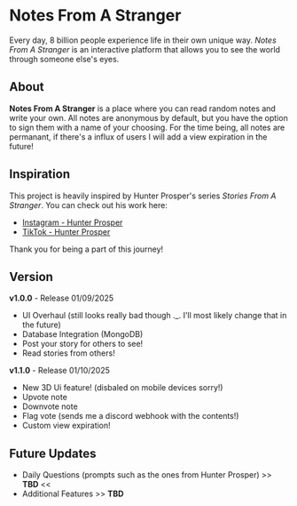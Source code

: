 # Notes From A Stranger

Every day, 8 billion people experience life in their own unique way. _Notes From A Stranger_ is an interactive platform that allows you to see the world through someone else's eyes.

## About

**Notes From A Stranger** is a place where you can read random notes and write your own. All notes are anonymous by default, but you have the option to sign them with a name of your choosing. For the time being, all notes are permanant, if there's a influx of users I will add a view expiration in the future!

## Inspiration

This project is heavily inspired by Hunter Prosper's series _Stories From A Stranger_. You can check out his work here:
- [Instagram - Hunter Prosper](https://www.instagram.com/hunter_prosper/?hl=en)
- [TikTok - Hunter Prosper](https://www.tiktok.com/@hunterprosper?lang=en)

Thank you for being a part of this journey! 

## Version

**v1.0.0** - Release 01/09/2025
- UI Overhaul (still looks really bad though ._. I'll most likely change that in the future)
- Database Integration (MongoDB)
- Post your story for others to see!
- Read stories from others!

**v1.1.0** - Release 01/10/2025
- New 3D Ui feature! (disbaled on mobile devices sorry!)
- Upvote note
- Downvote note
- Flag vote (sends me a discord webhook with the contents!)
- Custom view expiration!

## Future Updates
- Daily Questions (prompts such as the ones from Hunter Prosper) >> **TBD** <<
- Additional Features >> **TBD**
